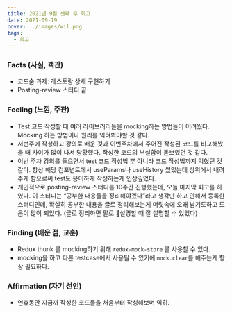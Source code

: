 ```yaml
---
title: 2021년 9월 셋째 주 회고
date: 2021-09-19
cover: ../images/wil.png
tags:
  - 회고
---
```


<!--truncate-->

### Facts (사실, 객관)

- 코드숨 과제: 레스토랑 상세 구현하기
- Posting-review 스터디 끝

### Feeling (느낌, 주관)

- Test 코드 작성할 때 여러 라이브러리들을 mocking하는 방법들이 어려웠다. Mocking 하는 방법이나 원리를 익혀봐야할 것 같다.
- 저번주에 작성하고 강의로 배운 것과 이번주차에서 주어진 작성된 코드를 비교해봤을 때 차이가 많이 나서 당황했다. 작성한 코드의 부실함이 돋보였던 것 같다.
- 이번 주차 강의를 들으면서 test 코드 작성법 뿐 아니라 코드 작성법까지 익혔던 것 같다. 항상 해당 컴포넌트에서 useParams나 useHistory 썼었는데 상위에서 내려주게 함으로써 test도 용이하게 작성하는게 인상깊었다.
- 개인적으로 posting-review 스터디를 10주간 진행했는데, 오늘 마지막 회고를 하였다. 이 스터디는 “공부한 내용들을 정리해야겠다”라고 생각만 하고 안해서 등록한 스터디인데, 확실히 공부한 내용을 글로 정리해보는게 머릿속에 오래 남기도하고 도움이 많이 되었다. (글로 정리하면 말로 설명할 때 잘 설명할 수 있었다)

### Finding (배운 점, 교훈)

- Redux thunk 를 mocking하기 위해 `redux-mock-store` 를 사용할 수 있다.
- mocking을 하고 다른 testcase에서 사용될 수 있기에 `mock.clear`를 해주는게 항상 필요하다.

### Affirmation (자기 선언)

- 연휴동안 지금까 작성한 코드들을 처음부터 작성해보며 익히.

